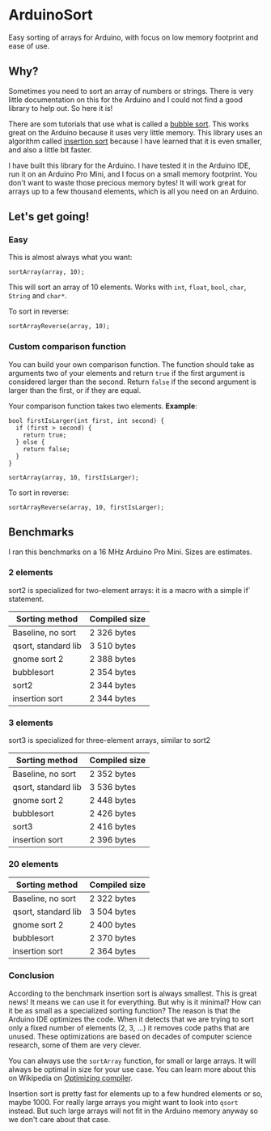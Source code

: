 # ArduinoSort

Easy sorting of arrays for Arduino, with focus on low memory footprint and ease of use.

## Why?

Sometimes you need to sort an array of numbers or strings. There is very little documentation on this for the Arduino and I could not find a good library to help out. So here it is!

There are som tutorials that use what is called a [bubble sort](https://en.wikipedia.org/wiki/Bubble_sort). This works great on the Arduino because it uses very little memory. This library uses an algorithm called [insertion sort](https://en.wikipedia.org/wiki/Insertion_sort) because I have learned that it is even smaller, and also a little bit faster.

I have built this library for the Arduino. I have tested it in the Arduino IDE, run it on an Arduino Pro Mini, and I focus on a small memory footprint. You don't want to waste those precious memory bytes! It will work great for arrays up to a few thousand elements, which is all you need on an Arduino.

## Let's get going!

### Easy

This is almost always what you want:

    sortArray(array, 10);
	
This will sort an array of 10 elements. Works with `int`, `float`, `bool`, `char`, `String` and `char*`.

To sort in reverse:

    sortArrayReverse(array, 10);

### Custom comparison function

You can build your own comparison function. The function should take as arguments two of your elements and return `true` if the first argument is considered larger than the second. Return `false` if the second argument is larger than the first, or if they are equal.

Your comparison function takes two elements. **Example**:

    bool firstIsLarger(int first, int second) {
      if (first > second) {
        return true;
      } else {
	    return false;
	  }
    }
	
    sortArray(array, 10, firstIsLarger);
	
To sort in reverse:

    sortArrayReverse(array, 10, firstIsLarger);

## Benchmarks

I ran this benchmarks on a 16 MHz Arduino Pro Mini. Sizes are estimates.

### 2 elements

sort2 is specialized for two-element arrays: it is a macro with a simple ìf` statement.

| Sorting method      | Compiled size |
| ------------------- | ------------- |
| Baseline, no sort   | 2 326 bytes   |
| qsort, standard lib | 3 510 bytes   |
| gnome sort 2        | 2 388 bytes   |
| bubblesort          | 2 354 bytes   |
| sort2               | 2 344 bytes   |
| insertion sort      | 2 344 bytes   |

### 3 elements

sort3 is specialized for three-element arrays, similar to sort2

| Sorting method      | Compiled size |
| ------------------- | ------------- |
| Baseline, no sort   | 2 352 bytes   |
| qsort, standard lib | 3 536 bytes   |
| gnome sort 2        | 2 448 bytes   |
| bubblesort          | 2 426 bytes   |
| sort3               | 2 416 bytes   |
| insertion sort      | 2 396 bytes   |

### 20 elements

| Sorting method      | Compiled size |
| ------------------- | ------------- |
| Baseline, no sort   | 2 322 bytes   |
| qsort, standard lib | 3 504 bytes   |
| gnome sort 2        | 2 400 bytes   |
| bubblesort          | 2 370 bytes   |
| insertion sort      | 2 364 bytes   |

### Conclusion

According to the benchmark insertion sort is always smallest. This is great news! It means we can use it for everything. But why is it minimal? How can it be as small as a specialized sorting function? The reason is that the Arduino IDE optimizes the code. When it detects that we are trying to sort only a fixed number of elements (2, 3, ...) it removes code paths that are unused. These optimizations are based on decades of computer science research, some of them are very clever.

You can always use the `sortArray` function, for small or large arrays. It will always be optimal in size for your use case. You can learn more about this on Wikipedia on [Optimizing compiler](https://en.wikipedia.org/wiki/Optimizing_compiler).

Insertion sort is pretty fast for elements up to a few hundred elements or so, maybe 1000. For really large arrays you might want to look into `qsort` instead. But such large arrays will not fit in the Arduino memory anyway so we don't care about that case.
